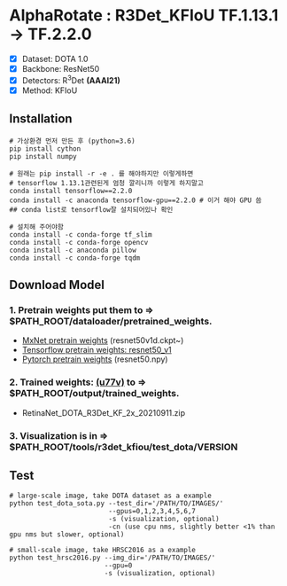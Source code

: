 # AlphaRotate : R3Det_KFIoU TF.1.13.1 -> TF.2.2.0
- [x] Dataset: DOTA 1.0
- [x] Backbone: ResNet50
- [x] Detectors: R<sup>3</sup>Det **(AAAI21)**
- [x] Method: KFIoU

## Installation
```shell
# 가상환경 먼저 만든 후 (python=3.6)
pip install cython
pip install numpy

# 원래는 pip install -r -e . 를 해야하지만 이렇게하면 
# tensorflow 1.13.1관련된게 엄청 깔리니까 이렇게 하지말고
conda install tensorflow==2.2.0
conda install -c anaconda tensorflow-gpu==2.2.0 # 이거 해야 GPU 씀
## conda list로 tensorflow잘 설치되어있나 확인

# 설치해 주어야함
conda install -c conda-forge tf_slim
conda install -c conda-forge opencv
conda install -c anaconda pillow
conda install -c conda-forge tqdm
```

## Download Model
### 1. Pretrain weights put them to => $PATH_ROOT/dataloader/pretrained_weights. 
+ [MxNet pretrain weights](https://drive.google.com/drive/folders/1BM8ffn1WnsRRb5RcuAcyJAHX8NS2M1Gz?usp=sharing) (resnet50v1d.ckpt~)
+ [Tensorflow pretrain weights: resnet50_v1](http://download.tensorflow.org/models/resnet_v1_50_2016_08_28.tar.gz)
+ [Pytorch pretrain weights](https://drive.google.com/drive/folders/14Bx6TK4LVadTtzNFTQj293cKYk_5IurH?usp=sharing) (resnet50.npy)

### 2. Trained weights: [(u77v)](https://pan.baidu.com/s/1n5eqqqE0j3dhYgXM-4_k5A) to => $PATH_ROOT/output/trained_weights.
+ RetinaNet_DOTA_R3Det_KF_2x_20210911.zip
### 3. Visualization is in => $PATH_ROOT/tools/r3det_kfiou/test_dota/VERSION

## Test
```shell
# large-scale image, take DOTA dataset as a example
python test_dota_sota.py --test_dir='/PATH/TO/IMAGES/'  
                         --gpus=0,1,2,3,4,5,6,7  
                         -s (visualization, optional)
                         -cn (use cpu nms, slightly better <1% than gpu nms but slower, optional)

# small-scale image, take HRSC2016 as a example
python test_hrsc2016.py --img_dir='/PATH/TO/IMAGES/'  
                        --gpu=0
                        -s (visualization, optional)
``` 


